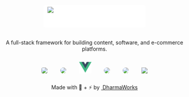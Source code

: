<div align="center">
    <img  height="50"  src="https://www.platformkit.com/logos/logo.png" style="max-width:250px;display:block;background:#fff;border-radius:5px; padding:5px 10px;"/><br>

<quote>A full-stack framework for building content, software, and e-commerce platforms.</quote>

<img src="https://upload.wikimedia.org/wikipedia/commons/thumb/4/48/Markdown-mark.svg/416px-Markdown-mark.svg.png" style="background:#fff;border-radius:4px;margin:10px;max-height:33px;"/>

<img src="https://github.com/graphql/graphql-spec/blob/master/resources/GraphQL%20Logo.png?raw=true" style="margin:10px 10px 10px 20px;max-width:33px;padding:-10px;border-radius:33px;"/>

<img src="https://raw.githubusercontent.com/github/explore/80688e429a7d4ef2fca1e82350fe8e3517d3494d/topics/vue/vue.png" style="margin:10px 10px 10px 20px;max-width:33px;padding:-10px;"/>

<img src="https://gridsome.org/logos/logo-circle-dark.svg" style="margin:10px 10px 10px 20px;max-width:33px;padding:-10px;border-radius:33px;"/>

<img src="https://upload.wikimedia.org/wikipedia/commons/thumb/b/b2/Bootstrap_logo.svg/1200px-Bootstrap_logo.svg.png" style="margin:10px 10px 10px 20px;max-width:33px;padding:-10px;border-radius:33px;"/>

<img src="https://github.com/laravel/art/blob/master/laravel-logo.png?raw=true" style="margin: 10px 10px 10px 20px;max-height: 35px;"/>
<br>

<span style="display:inline-block;">Made with 💖 + ⚡ by <a href="https://www.dharmaworks.com" target="_blank">&nbsp;DharmaWorks</a></span> 

</div>
